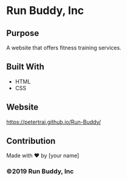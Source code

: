 # Run Buddy, Inc

## Purpose
A website that offers fitness training services. 

## Built With
* HTML
* CSS

## Website
https://petertrai.github.io/Run-Buddy/

## Contribution
Made with ❤️ by [your name]

### ©️2019 Run Buddy, Inc 
